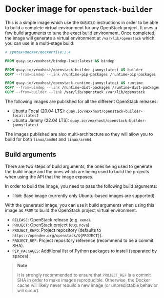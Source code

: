 # Docker image for `openstack-builder`

This is a simple image which use the `ONBUILD` instructions in order to be able
to build a complete virtual environment for any OpenStack project.  It uses a
few build arguments to tune the exact build environment.  Once completed, the
image will generate a virtual environment at `/var/lib/openstack` which you
can use in a multi-stage build:

```Dockerfile
# syntax=docker/dockerfile:1.4

FROM quay.io/vexxhost/bindep-loci:latest AS bindep

FROM quay.io/vexxhost/openstack-builder-jammy:latest AS builder
COPY --from=bindep --link /runtime-pip-packages /runtime-pip-packages

FROM quay.io/vexxhost/openstack-runtime-jammy:latest AS runtime
COPY --from=bindep --link /runtime-dist-packages /runtime-dist-packages
COPY --from=builder --link /var/lib/openstack /var/lib/openstack
```

The following images are published for all the different OpenStack releases:

- Ubuntu Focal (20.04 LTS): `quay.io/vexxhost/openstack-builder-focal:latest`
- Ubuntu Jammy (22.04 LTS): `quay.io/vexxhost/openstack-builder-jammy:latest`

The images published are also multi-architecture so they will allow you to build
for both `linux/amd64` and `linux/arm64`.

## Build arguments

There are two steps of build arguments, the ones being used to generate the
build image and the ones which are being used to build the projects when using
the API that the image exposes.

In order to build the image, you need to pass the following build arguments:

- `FROM`: Base image (currently only Ubuntu-based images are supported).

With the generated image, you can use it build arguments when using this image
as `FROM` to build the OpenStack project virtual environment.

- `RELEASE`: OpenStack release (e.g. `xena`).
- `PROJECT`: OpenStack project (e.g. `nova`).
- `PROJECT_REPO`: Project repository (defaults to `https://opendev.org/openstack/${PROJECT}`).
- `PROJECT_REF`: Project repository reference (recommend to be a commit SHA).
- `PIP_PACKAGES`: Additional list of Python packages to install (separated by spaces).

> **Note**
>
> It is strongly recommended to ensure that `PROJECT_REF` is a commit SHA in
> order to make images reproducible.  Otherwise, the Docker cache will likely
> never rebuild a new image (or unpredictable behavior will occur).

